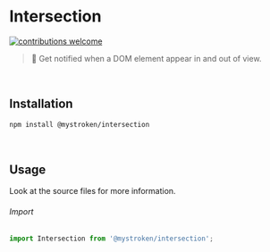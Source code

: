 # Intersection

[![contributions welcome](https://img.shields.io/badge/contributions-welcome-brightgreen.svg?style=flat)](https://github.com/mystroken/canvas/issues)

> :eyes: Get notified when a DOM element appear in and out of view.

<br>

## Installation

```bash
npm install @mystroken/intersection
```

<br>

## Usage

Look at the source files for more information.

###### Import

```javascript
import Intersection from '@mystroken/intersection';
```
